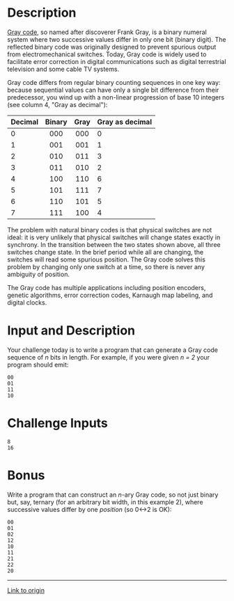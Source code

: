 # Description

[Gray code](https://en.wikipedia.org/wiki/Gray_code), so named after discoverer Frank Gray, is a binary numeral system where two successive values differ in only one bit (binary digit). The reflected binary code was originally designed to prevent spurious output from electromechanical switches. Today, Gray code is widely used to facilitate error correction in digital communications such as digital terrestrial television and some cable TV systems.

Gray code differs from regular binary counting sequences in one key way: because sequential values can have only a single bit difference from their predecessor, you wind up with a non-linear progression of base 10 integers (see column 4, "Gray as decimal"):


|	Decimal|	Binary|	Gray|	Gray as decimal|	
| ------------ | :-----------:| :-----------: | ----------- |
|	0|	000|	000|	0|	
|	1|	001|	001|	1|	
|	2|	010|	011|	3|	
|	3|	011|	010|	2|	
|	4|	100|	110|	6|	
|	5|	101|	111|	7|	
|	6|	110|	101|	5|	
|	7|	111|	100|	4|	

The problem with natural binary codes is that physical switches are not ideal: it is very unlikely that physical switches will change states exactly in synchrony. In the transition between the two states shown above, all three switches change state. In the brief period while all are changing, the switches will read some spurious position.  The Gray code solves this problem by changing only one switch at a time, so there is never any ambiguity of position.

The Gray code has multiple applications including position encoders, genetic algorithms, error correction codes, Karnaugh map labeling, and digital clocks.

# Input and Description

Your challenge today is to write a program that can generate a Gray code sequence of *n* bits in length. For example, if you were given *n = 2* your program should emit:

    00
    01
    11
    10

# Challenge Inputs

    8
    16

# Bonus

Write a program that can construct an *n*-ary Gray code, so not just binary but, say, ternary (for an arbitrary bit width, in this example 2), where successive values differ by one *position* (so 0<->2 is OK):

    00
    01
    02
    12
    10
    11
    21
    22
    20

---

[Link to origin](https://www.reddit.com/r/dailyprogrammer/5zj7e4)